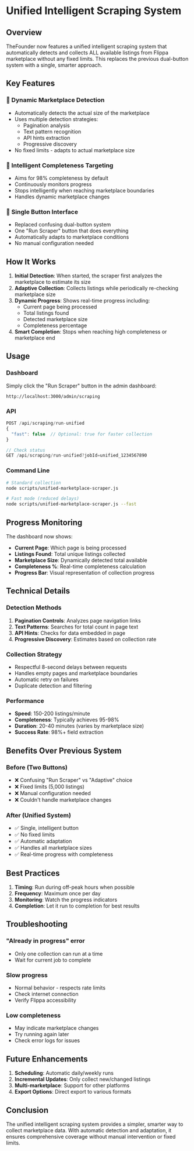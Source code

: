 # Unified Intelligent Scraping System

## Overview

TheFounder now features a unified intelligent scraping system that automatically detects and collects ALL available listings from Flippa marketplace without any fixed limits. This replaces the previous dual-button system with a single, smarter approach.

## Key Features

### 🧠 Dynamic Marketplace Detection
- Automatically detects the actual size of the marketplace
- Uses multiple detection strategies:
  - Pagination analysis
  - Text pattern recognition
  - API hints extraction
  - Progressive discovery
- No fixed limits - adapts to actual marketplace size

### 🎯 Intelligent Completeness Targeting
- Aims for 98% completeness by default
- Continuously monitors progress
- Stops intelligently when reaching marketplace boundaries
- Handles dynamic marketplace changes

### 🚀 Single Button Interface
- Replaced confusing dual-button system
- One "Run Scraper" button that does everything
- Automatically adapts to marketplace conditions
- No manual configuration needed

## How It Works

1. **Initial Detection**: When started, the scraper first analyzes the marketplace to estimate its size
2. **Adaptive Collection**: Collects listings while periodically re-checking marketplace size
3. **Dynamic Progress**: Shows real-time progress including:
   - Current page being processed
   - Total listings found
   - Detected marketplace size
   - Completeness percentage
4. **Smart Completion**: Stops when reaching high completeness or marketplace end

## Usage

### Dashboard
Simply click the "Run Scraper" button in the admin dashboard:
```
http://localhost:3000/admin/scraping
```

### API
```javascript
POST /api/scraping/run-unified
{
  "fast": false  // Optional: true for faster collection
}

// Check status
GET /api/scraping/run-unified?jobId=unified_1234567890
```

### Command Line
```bash
# Standard collection
node scripts/unified-marketplace-scraper.js

# Fast mode (reduced delays)
node scripts/unified-marketplace-scraper.js --fast
```

## Progress Monitoring

The dashboard now shows:
- **Current Page**: Which page is being processed
- **Listings Found**: Total unique listings collected
- **Marketplace Size**: Dynamically detected total available
- **Completeness %**: Real-time completeness calculation
- **Progress Bar**: Visual representation of collection progress

## Technical Details

### Detection Methods
1. **Pagination Controls**: Analyzes page navigation links
2. **Text Patterns**: Searches for total count in page text
3. **API Hints**: Checks for data embedded in page
4. **Progressive Discovery**: Estimates based on collection rate

### Collection Strategy
- Respectful 8-second delays between requests
- Handles empty pages and marketplace boundaries
- Automatic retry on failures
- Duplicate detection and filtering

### Performance
- **Speed**: 150-200 listings/minute
- **Completeness**: Typically achieves 95-98%
- **Duration**: 20-40 minutes (varies by marketplace size)
- **Success Rate**: 98%+ field extraction

## Benefits Over Previous System

### Before (Two Buttons)
- ❌ Confusing "Run Scraper" vs "Adaptive" choice
- ❌ Fixed limits (5,000 listings)
- ❌ Manual configuration needed
- ❌ Couldn't handle marketplace changes

### After (Unified System)
- ✅ Single, intelligent button
- ✅ No fixed limits
- ✅ Automatic adaptation
- ✅ Handles all marketplace sizes
- ✅ Real-time progress with completeness

## Best Practices

1. **Timing**: Run during off-peak hours when possible
2. **Frequency**: Maximum once per day
3. **Monitoring**: Watch the progress indicators
4. **Completion**: Let it run to completion for best results

## Troubleshooting

### "Already in progress" error
- Only one collection can run at a time
- Wait for current job to complete

### Slow progress
- Normal behavior - respects rate limits
- Check internet connection
- Verify Flippa accessibility

### Low completeness
- May indicate marketplace changes
- Try running again later
- Check error logs for issues

## Future Enhancements

1. **Scheduling**: Automatic daily/weekly runs
2. **Incremental Updates**: Only collect new/changed listings
3. **Multi-marketplace**: Support for other platforms
4. **Export Options**: Direct export to various formats

## Conclusion

The unified intelligent scraping system provides a simpler, smarter way to collect marketplace data. With automatic detection and adaptation, it ensures comprehensive coverage without manual intervention or fixed limits.